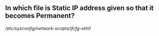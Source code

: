 ## In which file is Static IP address given so that it becomes Permanent?
###### /etc/sysconfig/network-scripts/ifcfg-eth0
